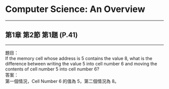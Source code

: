 # Computer Science: An Overview
---
## 第1章 第2節 第1題 (P.41)
---
題目：  
If the memory cell whose address is 5 contains the value 8, what is the
difference between writing the value 5 into cell number 6 and moving
the contents of cell number 5 into cell number 6?  
答案：  
第一個情況，Cell Number 6 的值為 5，第二個情況為 8。
